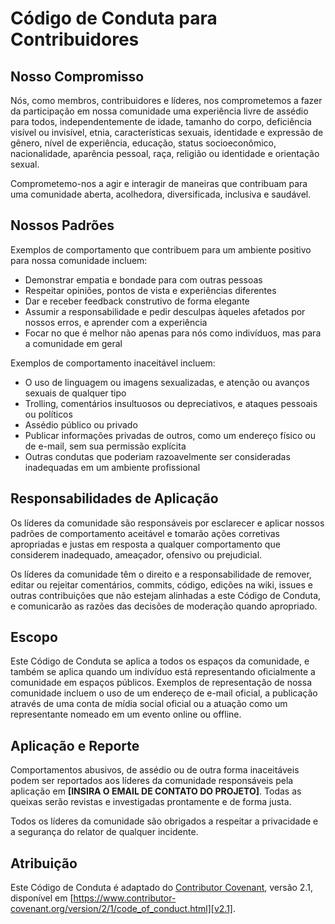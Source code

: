 # Código de Conduta para Contribuidores

## Nosso Compromisso

Nós, como membros, contribuidores e líderes, nos comprometemos a fazer da participação em nossa comunidade uma experiência livre de assédio para todos, independentemente de idade, tamanho do corpo, deficiência visível ou invisível, etnia, características sexuais, identidade e expressão de gênero, nível de experiência, educação, status socioeconômico, nacionalidade, aparência pessoal, raça, religião ou identidade e orientação sexual.

Comprometemo-nos a agir e interagir de maneiras que contribuam para uma comunidade aberta, acolhedora, diversificada, inclusiva e saudável.

## Nossos Padrões

Exemplos de comportamento que contribuem para um ambiente positivo para nossa comunidade incluem:

- Demonstrar empatia e bondade para com outras pessoas
- Respeitar opiniões, pontos de vista e experiências diferentes
- Dar e receber feedback construtivo de forma elegante
- Assumir a responsabilidade e pedir desculpas àqueles afetados por nossos erros, e aprender com a experiência
- Focar no que é melhor não apenas para nós como indivíduos, mas para a comunidade em geral

Exemplos de comportamento inaceitável incluem:

- O uso de linguagem ou imagens sexualizadas, e atenção ou avanços sexuais de qualquer tipo
- Trolling, comentários insultuosos ou depreciativos, e ataques pessoais ou políticos
- Assédio público ou privado
- Publicar informações privadas de outros, como um endereço físico ou de e-mail, sem sua permissão explícita
- Outras condutas que poderiam razoavelmente ser consideradas inadequadas em um ambiente profissional

## Responsabilidades de Aplicação

Os líderes da comunidade são responsáveis por esclarecer e aplicar nossos padrões de comportamento aceitável e tomarão ações corretivas apropriadas e justas em resposta a qualquer comportamento que considerem inadequado, ameaçador, ofensivo ou prejudicial.

Os líderes da comunidade têm o direito e a responsabilidade de remover, editar ou rejeitar comentários, commits, código, edições na wiki, issues e outras contribuições que não estejam alinhadas a este Código de Conduta, e comunicarão as razões das decisões de moderação quando apropriado.

## Escopo

Este Código de Conduta se aplica a todos os espaços da comunidade, e também se aplica quando um indivíduo está representando oficialmente a comunidade em espaços públicos. Exemplos de representação de nossa comunidade incluem o uso de um endereço de e-mail oficial, a publicação através de uma conta de mídia social oficial ou a atuação como um representante nomeado em um evento online ou offline.

## Aplicação e Reporte

Comportamentos abusivos, de assédio ou de outra forma inaceitáveis podem ser reportados aos líderes da comunidade responsáveis pela aplicação em **[INSIRA O EMAIL DE CONTATO DO PROJETO]**. Todas as queixas serão revistas e investigadas prontamente e de forma justa.

Todos os líderes da comunidade são obrigados a respeitar a privacidade e a segurança do relator de qualquer incidente.

## Atribuição

Este Código de Conduta é adaptado do [Contributor Covenant][homepage], versão 2.1, disponível em [https://www.contributor-covenant.org/version/2/1/code_of_conduct.html][v2.1].

[homepage]: https://www.contributor-covenant.org
[v2.1]: https://www.contributor-covenant.org/version/2/1/code_of_conduct.html 